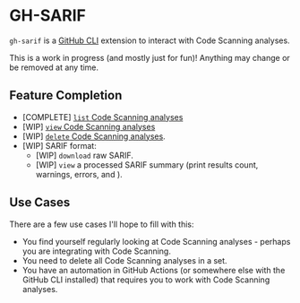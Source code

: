 # GH-SARIF

`gh-sarif` is a [GitHub CLI](https://github.com/cli/cli) extension to interact with Code Scanning analyses.

This is a work in progress (and mostly just for fun)! Anything may change or be removed at any time. 

## Feature Completion

- [COMPLETE] [`list` Code Scanning analyses](https://docs.github.com/en/rest/code-scanning/code-scanning?apiVersion=2022-11-28#list-code-scanning-analyses-for-a-repository)
- [WIP] [`view` Code Scanning analyses](https://docs.github.com/en/rest/code-scanning/code-scanning?apiVersion=2022-11-28#get-a-code-scanning-analysis-for-a-repository)
- [WIP] [`delete` Code Scanning analyses](https://docs.github.com/en/rest/code-scanning/code-scanning?apiVersion=2022-11-28#delete-a-code-scanning-analysis-from-a-repository).
- [WIP] SARIF format:
    - [WIP] `download` raw SARIF.
    - [WIP] `view` a processed SARIF summary (print results count, warnings, errors, and  ).

## Use Cases

There are a few use cases I'll hope to fill with this:

- You find yourself regularly looking at Code Scanning analyses - perhaps you are integrating with Code Scanning. 
- You need to delete all Code Scanning analyses in a set. 
- You have an automation in GitHub Actions (or somewhere else with the GitHub CLI installed) that requires you to work with Code Scanning analyses. 